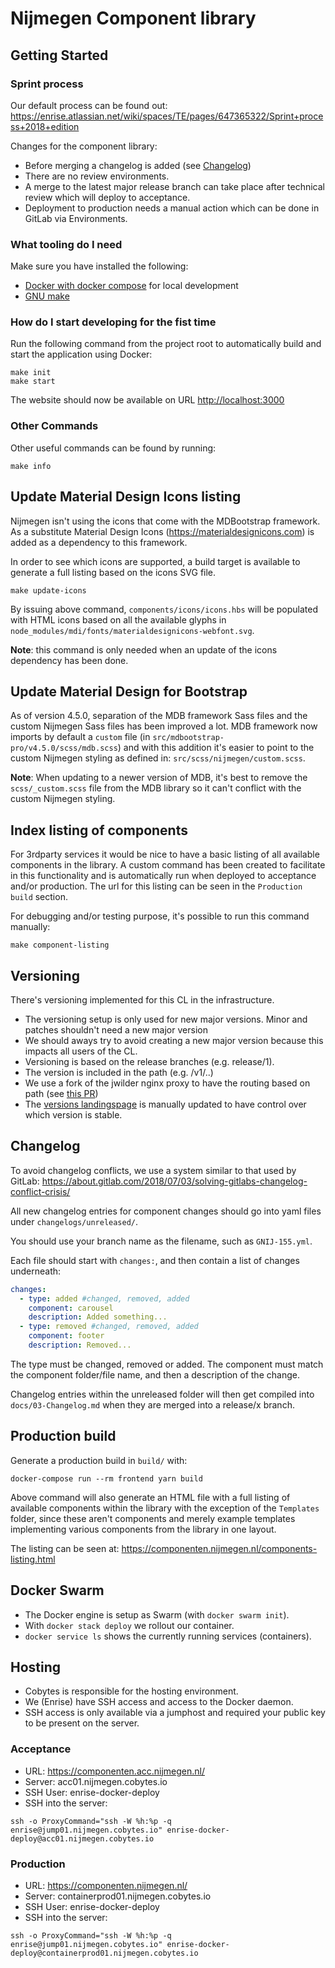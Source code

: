# Nijmegen Component library

## Getting Started

### Sprint process

Our default process can be found out:
https://enrise.atlassian.net/wiki/spaces/TE/pages/647365322/Sprint+process+2018+edition

Changes for the component library:

-   Before merging a changelog is added (see [Changelog](#changelog))
-   There are no review environments.
-   A merge to the latest major release branch can take place after technical review which will deploy to acceptance.
-   Deployment to production needs a manual action which can be done in GitLab via Environments.

### What tooling do I need

Make sure you have installed the following:

-   [Docker with docker compose](https://docs.docker.com/install/) for local development
-   [GNU make](https://www.gnu.org/software/make/)

### How do I start developing for the fist time

Run the following command from the project root to automatically build and start the application using Docker:

```shell
make init
make start
```

The website should now be available on URL <http://localhost:3000>

### Other Commands

Other useful commands can be found by running:

```shell
make info
```

## Update Material Design Icons listing

Nijmegen isn't using the icons that come with the MDBootstrap framework.
As a substitute Material Design Icons (https://materialdesignicons.com) is added as a dependency to this framework.

In order to see which icons are supported, a build target is available to generate a full listing based on the icons SVG file.

```shell
make update-icons
```

By issuing above command, `components/icons/icons.hbs` will be populated with HTML icons based on all the available glyphs in `node_modules/mdi/fonts/materialdesignicons-webfont.svg`.

**Note**: this command is only needed when an update of the icons dependency has been done.

## Update Material Design for Bootstrap

As of version 4.5.0, separation of the MDB framework Sass files and the custom Nijmegen Sass files has been improved a lot.
MDB framework now imports by default a `custom` file (in `src/mdbootstrap-pro/v4.5.0/scss/mdb.scss`) and with this addition it's easier to point to the custom Nijmegen styling as defined in: `src/scss/nijmegen/custom.scss`.

**Note**: When updating to a newer version of MDB, it's best to remove the `scss/_custom.scss` file from the MDB library so it can't conflict with the custom Nijmegen styling.

## Index listing of components

For 3rdparty services it would be nice to have a basic listing of all available components in the library. A custom command has been created to facilitate in this functionality and is automatically run when deployed to acceptance and/or production. The url for this listing can be seen in the `Production build` section.

For debugging and/or testing purpose, it's possible to run this command manually:

```shell
make component-listing
```

## Versioning

There's versioning implemented for this CL in the infrastructure.

-   The versioning setup is only used for new major versions. Minor and patches shouldn't need a new major version
-   We should aways try to avoid creating a new major version because this impacts all users of the CL.
-   Versioning is based on the release branches (e.g. release/1).
-   The version is included in the path (e.g. /v1/..)
-   We use a fork of the jwilder nginx proxy to have the routing based on path (see [this PR](https://github.com/jwilder/nginx-proxy/pull/1083))
-   The [versions landingspage](public/versions.html) is manually updated to have control over which version is stable.

## Changelog

To avoid changelog conflicts, we use a system similar to that used by GitLab:
https://about.gitlab.com/2018/07/03/solving-gitlabs-changelog-conflict-crisis/

All new changelog entries for component changes should go into yaml files under `changelogs/unreleased/`.

You should use your branch name as the filename, such as `GNIJ-155.yml`.

Each file should start with `changes:`, and then contain a list of changes underneath:

```yaml
changes:
  - type: added #changed, removed, added
    component: carousel
    description: Added something...
  - type: removed #changed, removed, added
    component: footer
    description: Removed...
```

The type must be changed, removed or added. The component must match the component folder/file name, and then a description of the change.

Changelog entries within the unreleased folder will then get compiled into `docs/03-Changelog.md` when they are merged into a release/x branch.

## Production build

Generate a production build in `build/` with:

    docker-compose run --rm frontend yarn build

Above command will also generate an HTML file with a full listing of available components within the library with the exception of the `Templates` folder, since these aren't components and merely example templates implementing various components from the library in one layout.

The listing can be seen at: https://componenten.nijmegen.nl/components-listing.html

## Docker Swarm

-   The Docker engine is setup as Swarm (with `docker swarm init`).
-   With `docker stack deploy` we rollout our container.
-   `docker service ls` shows the currently running services (containers).

## Hosting

-   Cobytes is responsible for the hosting environment.
-   We (Enrise) have SSH access and access to the Docker daemon.
-   SSH access is only available via a jumphost and required your public key to be present on the server.

### Acceptance

-   URL: <https://componenten.acc.nijmegen.nl/>
-   Server: acc01.nijmegen.cobytes.io
-   SSH User: enrise-docker-deploy
-   SSH into the server:

```shell
ssh -o ProxyCommand="ssh -W %h:%p -q enrise@jump01.nijmegen.cobytes.io" enrise-docker-deploy@acc01.nijmegen.cobytes.io
```

### Production

-   URL: <https://componenten.nijmegen.nl/>
-   Server: containerprod01.nijmegen.cobytes.io
-   SSH User: enrise-docker-deploy
-   SSH into the server:

```shell
ssh -o ProxyCommand="ssh -W %h:%p -q enrise@jump01.nijmegen.cobytes.io" enrise-docker-deploy@containerprod01.nijmegen.cobytes.io
```
